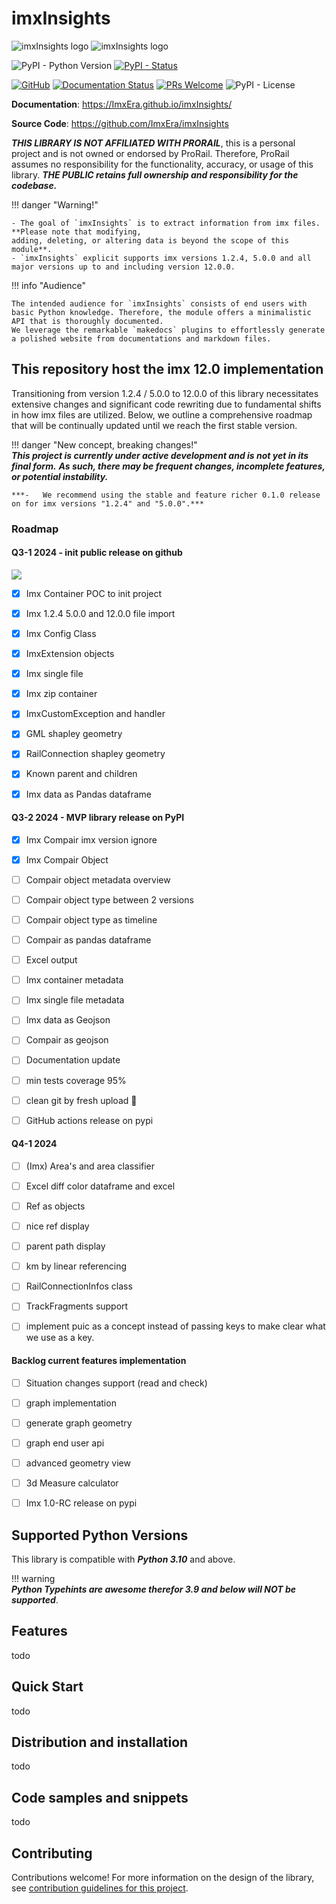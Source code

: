 # imxInsights

![imxInsights logo](https://raw.githubusercontent.com/ImxEra/imxInsights/main/docs/assets/logo.svg#only-dark#gh-dark-mode-only)
![imxInsights logo](https://raw.githubusercontent.com/ImxEra/imxInsights/main/docs/assets/logo-light.svg#only-light#gh-light-mode-only)

![PyPI - Python Version](https://img.shields.io/pypi/pyversions/imxInsights)
[![PyPI - Status](https://img.shields.io/pypi/status/imxInsights)](https://pypi.org/project/imxInsights/)

[![GitHub](https://badgen.net/badge/icon/github?icon=github&label)](https://github.com)
[![Documentation Status](https://readthedocs.org/projects/ansicolortags/badge/?version=latest)](http://ansicolortags.readthedocs.io/?badge=latest)
[![PRs Welcome](https://img.shields.io/badge/PRs-welcome-brightgreen.svg?style=flat-square)](http://makeapullrequest.com)
![PyPI - License](https://img.shields.io/pypi/l/imxInsights)

**Documentation**: <a href="https://ImxEra.github.io/imxInsights/" target="_blank">https://ImxEra.github.io/imxInsights/</a>

**Source Code**: <a href="https://github.com/ImxEra/imxInsights" target="_blank">https://github.com/ImxEra/imxInsights</a>

***THIS LIBRARY IS NOT AFFILIATED WITH PRORAIL***, this is a personal project and is not owned or endorsed by ProRail. 
Therefore, ProRail assumes no responsibility for the functionality, accuracy, or usage of this library. 
***THE PUBLIC retains full ownership and responsibility for the codebase.*** 

!!! danger "Warning!"  

    - The goal of `imxInsights` is to extract information from imx files. **Please note that modifying, 
    adding, deleting, or altering data is beyond the scope of this module**.
    - `imxInsights` explicit supports imx versions 1.2.4, 5.0.0 and all major versions up to and including version 12.0.0.
    
!!! info "Audience"

    The intended audience for `imxInsights` consists of end users with basic Python knowledge. Therefore, the module offers a minimalistic API that is thoroughly documented. 
    We leverage the remarkable `makedocs` plugins to effortlessly generate a polished website from documentations and markdown files.


## This repository host the imx 12.0 implementation     

Transitioning from version 1.2.4 / 5.0.0 to 12.0.0 of this library necessitates extensive changes and significant code 
rewriting due to fundamental shifts in how imx files are utilized. Below, we outline a comprehensive roadmap that will 
be continually updated until we reach the first stable version.


!!! danger "New concept, breaking changes!"  
    ***This project is currently under active development and is not yet in its final form.***
    ***As such, there may be frequent changes, incomplete features, or potential instability.***

    ***-   We recommend using the stable and feature richer 0.1.0 release on for imx versions "1.2.4" and "5.0.0".***

### Roadmap

#### Q3-1 2024 - init public release on github
![](https://progress-bar.dev/98?title=progresses)

- [X] Imx Container POC to init project
- [X] Imx 1.2.4 5.0.0 and 12.0.0 file import
- [X] Imx Config Class
- [X] ImxExtension objects
- [X] Imx single file 
- [X] Imx zip container
- [X] ImxCustomException and handler
- [X] GML shapley geometry
- [X] RailConnection shapley geometry
- [X] Known parent and children
- [X] Imx data as Pandas dataframe


####  Q3-2 2024 - MVP library release on PyPI
- [X] Imx Compair imx version ignore
- [X] Imx Compair Object
- [ ] Compair object metadata overview
- [ ] Compair object type between 2 versions 
- [ ] Compair object type as timeline
- [ ] Compair as pandas dataframe
- [ ] Excel output
- [ ] Imx container metadata
- [ ] Imx single file metadata
- [ ] Imx data as Geojson
- [ ] Compair as geojson
- [ ] Documentation update
- [ ] min tests coverage 95%
- [ ] clean git by fresh upload 🎉
- [ ] GitHub actions release on pypi


####  Q4-1 2024 
- [ ] (Imx) Area's and area classifier
- [ ] Excel diff color dataframe and excel
- [ ] Ref as objects
- [ ] nice ref display
- [ ] parent path display
- [ ] km by linear referencing
- [ ] RailConnectionInfos class
- [ ] TrackFragments support
- [ ] implement puic as a concept instead of passing keys to make clear what we use as a key.


#### Backlog current features implementation
- [ ] Situation changes support (read and check)
- [ ] graph implementation
- [ ] generate graph geometry
- [ ] graph end user api
- [ ] advanced geometry view
- [ ] 3d Measure calculator
- [ ] Imx 1.0-RC release on pypi


## Supported Python Versions
This library is compatible with ***Python 3.10*** and above. 

!!! warning  
    ***Python Typehints are awesome therefor 3.9 and below will NOT be supported***.


## Features
todo


## Quick Start
todo

## Distribution and installation
todo

## Code samples and snippets
todo

## Contributing
Contributions welcome! For more information on the design of the library, see [contribution guidelines for this project](CONTRIBUTING.md).

